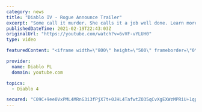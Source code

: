 ```yaml
---
category: news
title: "Diablo IV - Rogue Announce Trailer"
excerpt: "Some call it murder. She calls it a job well done. Learn more at Diablo4.com. The Rogue is the newest addition to the Diablo IV ..."
publishedDateTime: 2021-02-19T22:43:03Z
originalUrl: "https://youtube.com/watch?v=6vVF-vYLUH0"
type: video

featuredContent: "<iframe width=\"800\" height=\"500\" frameborder=\"0\" src=\"https://www.youtube.com/embed/6vVF-vYLUH0\" allow=\"accelerometer; autoplay; encrypted-media; gyroscope; picture-in-picture\" allowfullscreen></iframe>"

provider:
  name: Diablo PL
  domain: youtube.com

topics:
  - Diablo 4

secured: "C09C+9ee0VxPML4MRnG3i3fPjX7t+0JHL4TafwtZO35qCvXgEXWzMPRiU+1qpZeMtTDGy9CD3puWorIE88oaRgD3DVTMGbfGjVxwzORu65oTfQ+rkXoXXWpFhHVSHxfEn24db0j2eqVjk4rpT07SYxa4nGx/aIfpCGxw/yPwPgbeQwha8TNRgG0Q4CdAmywZzYeBQeBDmD6eXylvpZqKiBnZ/ZPyh3CAy6J3ccu6BlJTPowTStVKHsawTybVFscP5G2CPl1Z/A1vaVEp9ApBfOVh94J7ifkXD/Acj5SjVcMtN/yFMS0d9WfK6I2dFvP37ueVaitlu2f+5R7Ca1plkuqj9gKgb98PgAJ4N18uCdIYfcXUlPks7AhgiJmNeLk7aZAbRhiuUpb1p6xIDGrYNg==;HADyt3kO6JZYz0T0OmNdEg=="
---
```


